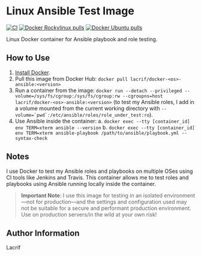 # Linux Ansible Test Image

[![CI](https://github.com/lacrif/docker-linux-ansible/actions/workflows/ci.yml/badge.svg)](https://github.com/lacrif/docker-linux-ansible/actions/workflows/ci.yml) 
[![Docker Rockylinux pulls](https://img.shields.io/docker/pulls/lacrif/docker-rockylinux-ansible)](https://hub.docker.com/r/lacrif/docker-rockylinux-ansible/)
[![Docker Ubuntu pulls](https://img.shields.io/docker/pulls/lacrif/docker-ubuntu-ansible)](https://hub.docker.com/r/lacrif/docker-ubuntu-ansible/)

Linux Docker container for Ansible playbook and role testing.

## How to Use

  1. [Install Docker](https://docs.docker.com/engine/installation/).
  2. Pull this image from Docker Hub: `docker pull lacrif/docker-<os>-ansible:<version>`
  3. Run a container from the image: `docker run --detach --privileged --volume=/sys/fs/cgroup:/sys/fs/cgroup:rw --cgroupns=host lacrif/docker-<os>-ansible:<version>` (to test my Ansible roles, I add in a volume mounted from the current working directory with ``--volume=`pwd`:/etc/ansible/roles/role_under_test:ro``).
  4. Use Ansible inside the container:
    a. `docker exec --tty [container_id] env TERM=xterm ansible --version`
    b. `docker exec --tty [container_id] env TERM=xterm ansible-playbook /path/to/ansible/playbook.yml --syntax-check`

## Notes

I use Docker to test my Ansible roles and playbooks on multiple OSes using CI tools like Jenkins and Travis. This container allows me to test roles and playbooks using Ansible running locally inside the container.

> **Important Note**: I use this image for testing in an isolated environment—not for production—and the settings and configuration used may not be suitable for a secure and performant production environment. Use on production servers/in the wild at your own risk!

## Author Information

Lacrif
